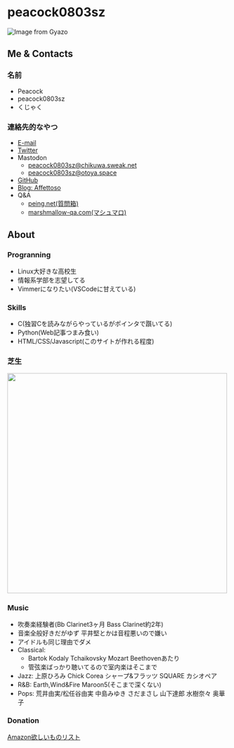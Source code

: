 # peacock0803sz

![Image from Gyazo](https://i.gyazo.com/1581e5efed9dd838385b37a05c0503fd.jpg)

## Me & Contacts

### 名前

- Peacock
- peacock0803sz
- くじゃく

### 連絡先的なやつ

- [E-mail](peacock0803sz@gmail.com)
- [Twitter](https://twitter.com/peacock0803sz)
- Mastodon
    - [peacock0803sz@chikuwa.sweak.net](https://chikuwa.sweak.net/@peacock0803sz)
    - [peacock0803sz@otoya.space](https://otoya.space/@peacock0803sz)
- [GitHub](https://github.com/peacock0803sz/)
- [Blog: Affettoso](http://peacock0803sz.hatenablog.jp/)
- Q&A
    - [peing.net(質問箱)](https://peing.net/ja/peacock0803sz)
    - [marshmallow-qa.com(マシュマロ)](https://marshmallow-qa.com/peacock0803sz?utm_medium=url_text&utm_source=promotion)

## About

### Progranning

- Linux大好きな高校生
- 情報系学部を志望してる
- Vimmerになりたい(VSCodeに甘えている)

### Skills

- C(独習Cを読みながらやっているがポインタで躓いてる)
- Python(Web記事つまみ食い)
- HTML/CSS/Javascript(このサイトが作れる程度)

### 芝生

<img src="https://grass-graph.moshimo.works/images/peacock0803sz.png" width="500">

### Music

- 吹奏楽経験者(Bb Clarinet3ヶ月 Bass Clarinet約2年)
- 音楽全般好きだがゆず 平井堅とかは音程悪いので嫌い
- アイドルも同じ理由でダメ
- Classical:
    - Bartok Kodaly Tchaikovsky Mozart Beethovenあたり
    - 管弦楽ばっかり聴いてるので室内楽はそこまで
- Jazz: 上原ひろみ Chick Corea シャープ&フラッツ SQUARE カシオペア
- R&B: Earth,Wind&Fire Maroon5(そこまで深くない)
- Pops: 荒井由実/松任谷由実 中島みゆき さだまさし 山下達郎 水樹奈々 奥華子
<!-- - [#PeacockNP](https://twitter.com/search?f=tweets&q=%23PeacockNP&src=typd)でよくなうぷれ呟いてる -->

<!-- ## History

2000/8/3 北海道札幌市に生まれる
2007/4 市内の小学校に入学
2013/3 同卒業
2013/4 市内の中学校に入学
2016/3 同卒業
2016/4 道立の自称進学校に入学
2017/4 進級するも新クラスで友達が作れず不登校気味に
2018/4/30 同中退
2018/5/1 道内の通信制高校に編入 -->


### Donation

[Amazon欲しいものリスト](http://amzn.asia/0jq6XgS)